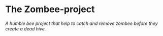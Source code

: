 # The Zombee-project
_A humble bee project that help to catch and remove zombee before they create a dead hive._

